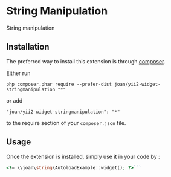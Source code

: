 String Manipulation
===================
String manipulation

Installation
------------

The preferred way to install this extension is through [composer](http://getcomposer.org/download/).

Either run

```
php composer.phar require --prefer-dist joan/yii2-widget-stringmanipulation "*"
```

or add

```
"joan/yii2-widget-stringmanipulation": "*"
```

to the require section of your `composer.json` file.


Usage
-----

Once the extension is installed, simply use it in your code by  :

```php
<?= \\joan\string\AutoloadExample::widget(); ?>```